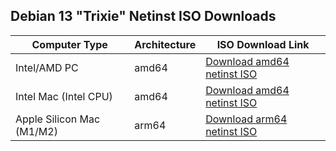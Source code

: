 ## Debian 13 "Trixie" Netinst ISO Downloads

| Computer Type           | Architecture | ISO Download Link                                                                                                                                               |
|-------------------------|--------------|------------------------------------------------------------------------------------------------------------------------------------------------------------------|
| Intel/AMD PC            | amd64        | [Download amd64 netinst ISO](https://cdimage.debian.org/debian-cd/current/amd64/iso-cd/debian-13.0.0-amd64-netinst.iso)                                         |
| Intel Mac (Intel CPU)   | amd64        | [Download amd64 netinst ISO](https://cdimage.debian.org/debian-cd/current/amd64/iso-cd/debian-13.0.0-amd64-netinst.iso)                                         |
| Apple Silicon Mac (M1/M2)| arm64       | [Download arm64 netinst ISO](https://cdimage.debian.org/debian-cd/current/arm64/iso-cd/debian-13.0.0-arm64-netinst.iso)                                         |


